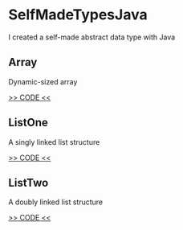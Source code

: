 # SelfMadeTypesJava

I created a self-made abstract data type with Java

## Array

Dynamic-sized array

[>> CODE <<](https://github.com/andybeardness/SelfMadeTypesJava/tree/main/Array)

## ListOne

A singly linked list structure

[>> CODE <<](https://github.com/andybeardness/SelfMadeTypesJava/tree/main/ListOne)

## ListTwo

A doubly linked list structure

[>> CODE <<](#)
